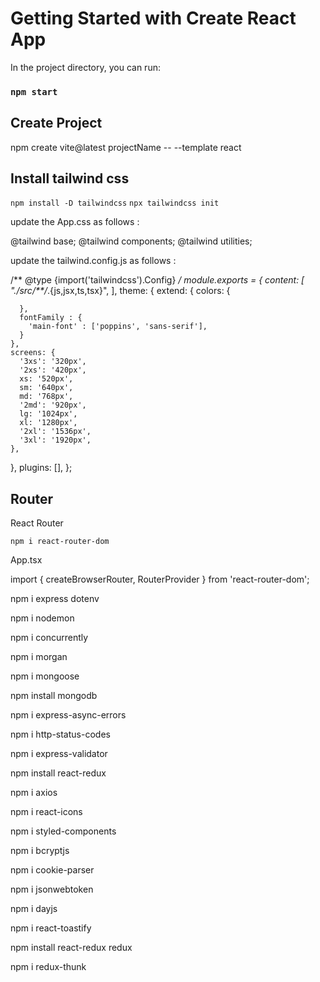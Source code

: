 # Getting Started with Create React App
In the project directory, you can run:

### `npm start`

## Create Project 


npm create vite@latest projectName -- --template react

## Install tailwind css

`npm install -D tailwindcss`
`npx tailwindcss init`

update the App.css as follows :

@tailwind base;
@tailwind components;
@tailwind utilities;

update the tailwind.config.js as follows : 

/** @type {import('tailwindcss').Config} */
module.exports = {
  content: [
    "./src/**/*.{js,jsx,ts,tsx}",
  ],
  theme: {
    extend: {
      colors: {
        
      },
      fontFamily : {
        'main-font' : ['poppins', 'sans-serif'],
      }
    },
    screens: {
      '3xs': '320px',
      '2xs': '420px',
      xs: '520px',
      sm: '640px',
      md: '768px',
      '2md': '920px',
      lg: '1024px',
      xl: '1280px',
      '2xl': '1536px',
      '3xl': '1920px',
    },
  },
  plugins: [],
};

## Router
React Router

`npm i react-router-dom`

App.tsx

import { createBrowserRouter, RouterProvider } from 'react-router-dom';

npm i express dotenv

npm i nodemon

npm i concurrently

npm i morgan

<!-- npm i nanoid -->

npm i mongoose

npm install mongodb

npm i express-async-errors

npm i http-status-codes

npm i express-validator

npm install react-redux

npm i axios

npm i react-icons

npm i styled-components

npm i bcryptjs

npm i cookie-parser

npm i jsonwebtoken

npm i dayjs

npm i react-toastify

npm install react-redux redux

npm i redux-thunk
